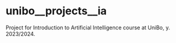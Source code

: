 # unibo__projects__ia
Project for Introduction to Artificial Intelligence course at UniBo, y. 2023/2024.
